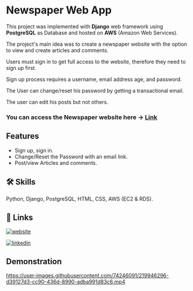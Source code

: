 
# Newspaper Web App

This project was implemented with **Django** web framework using **PostgreSQL** as Database and hosted on **AWS** (Amazon Web Services).


The project's main idea was to create a newspaper website with the option to view and create articles and comments.

Users must sign in to get full access to the website, therefore they need to sign up first.

Sign up process requires a username, email address age, and password.

The User can change/reset his password by getting a transactional email.

The user can edit his posts but not others.


### **You can access the Newspaper website here** -> [**Link**](http://3.125.33.226:8000/)


## Features

- Sign up, sign in.
- Change/Reset the Password with an email link.
- Post/view Articles and comments.



## 🛠 Skills
Python, Django, PostgreSQL, HTML, CSS, AWS (EC2 & RDS).


## 🔗 Links
[![website](https://img.shields.io/badge/website-000000?style=for-the-badge&logo=About.me&logoColor=white)](http://3.125.33.226:8000/)

[![linkedin](https://img.shields.io/badge/linkedin-0A66C2?style=for-the-badge&logo=linkedin&logoColor=white)](https://www.linkedin.com/in/yarin-getter/)

## Demonstration 


https://user-images.githubusercontent.com/74246091/219946296-d39127d3-cc90-436d-8990-adba991d83c6.mp4





